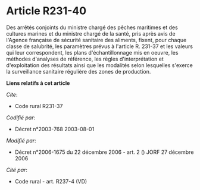 # Article R231-40

Des arrêtés conjoints du ministre chargé des pêches maritimes et des cultures marines et du ministre chargé de la santé, pris
après avis de l'Agence française de sécurité sanitaire des aliments, fixent, pour chaque classe de salubrité, les paramètres
prévus à l'article R. 231-37 et les valeurs qui leur correspondent, les plans d'échantillonnage mis en oeuvre, les méthodes
d'analyses de référence, les règles d'interprétation et d'exploitation des résultats ainsi que les modalités selon lesquelles
s'exerce la surveillance sanitaire régulière des zones de production.

**Liens relatifs à cet article**

_Cite_:

  - Code rural R231-37

_Codifié par_:

  - Décret n°2003-768 2003-08-01

_Modifié par_:

  - Décret n°2006-1675 du 22 décembre 2006 - art. 2 () JORF 27 décembre 2006

_Cité par_:

  - Code rural - art. R237-4 (VD)
